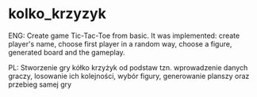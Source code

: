 # kolko_krzyzyk
ENG:
Create game Tic-Tac-Toe from basic. It was implemented: create player's name, choose first player in a random way, choose a figure, generated board and the gameplay. 


PL:
Stworzenie gry kółko krzyżyk od podstaw tzn. wprowadzenie danych graczy, losowanie ich kolejności, wybór figury,  generowanie planszy oraz przebieg samej gry
